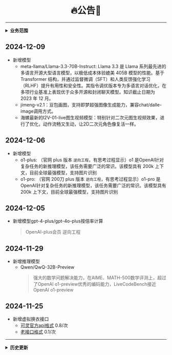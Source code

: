 <h1 align = "center">🔥公告🚀</h1>

---
<details markdown="1">
  <summary><b>业务范围</b></summary>

- api服务（没有的找企微客服增加）
    - 提供主流大模型服务，gpt/claude/gemini/llama/国产大模型等等
    - 提供多模态模型服务，文件解析/图片解析/语音解析/视频解析等等
    - 提供垂类智能体服务，文件问答/联网问答/学术搜索等等
    - 提供语音克隆&语音合成服务，hailuo/fish/chattts等等
    - 提供embedding服务，bge/jina/openai等等
    - 提供图片生成服务，kling/flux/ideogram/recraft/虚拟换衣/换头等等
    - 提供视频生成服务，kling/cogviewx/hailuo/hunyuan/vidu/sora等等
    - 提供图片编辑服务，变清晰、去水印、抠图等等
    - 提供文档智能服务，ocr/pdf-to-markdown/url-to-markdown等等
    - 提供对象存储服务
  
- 账号服务（市面上有的都可以）
  - gpt-plus/claude-pro
  - api-key

- 个性化服务
  - 定制同款api聚合站点，一键对接货源
  - 定制企业智能体，类似gpt-4-all/kimi
  - 定制知识库智能问答（RAG）
  - 定制AI类网站/小程序等等
  - 承接数据标注/数据跑批任务
  - 承接大模型微调，定制化大模型（可端到端）
  - 承接其他项目，算法模型等等

</details>

## 2024-12-09
- 新增模型
  - meta-llama/Llama-3.3-70B-Instruct: Llama 3.3 是 Llama 系列最先进的多语言开源大型语言模型，以极低成本体验媲美 405B 模型的性能。基于 Transformer 结构，并通过监督微调（SFT）和人类反馈强化学习（RLHF）提升有用性和安全性。其指令调优版本专为多语言对话优化，在多项行业基准上表现优于众多开源和封闭聊天模型。知识截止日期为 2023 年 12 月。
  - jimeng-v2.1：豆包画图，支持即梦超强图像生成能力，兼容chat/dalle-image调用方式。
  - 海螺最新的I2V-01-live图生视频模型：特别针对二次元图生视频效果，进行了优化，动作流畅又生动，让2D二次元角色像复活一样。

## 2024-12-06
- 新增模型
  - o1-plus: （官网 plus 版本 `逆向工程`，有思考过程显示）o1 是OpenAI针对复杂任务的新推理模型，该任务需要广泛的常识。该模型具有 200k 上下文，目前全球最强模型，支持图片识别
  - o1-pro: （官网 200刀 plus 版本 `逆向工程`，有思考过程显示）o1-pro 是OpenAI针对复杂任务的新推理模型，该任务需要广泛的常识。该模型具有 200k 上下文，目前全球最强模型，支持图片识别


## 2024-12-05
- 新增模型gpt-4-plus/gpt-4o-plus按倍率计算
  > OpenAI-plus会员 逆向工程
  
## 2024-11-29
- 新增推理模型 
  - Qwen/QwQ-32B-Preview
    > 强大的数学问题解决能力，在AIME、MATH-500数学评测上，超过了OpenAI o1-preview优秀的编码能力，LiveCodeBench接近OpenAI o1-preview

## 2024-11-25
- 新增虚拟换衣接口
  - [可灵官方api格式](https://api.chatfire.cn/docs/api-237182295) 0.8/次
  - [老接口格式](https://api.chatfire.cn/docs/api-226983436) 0.1/次



---

<details markdown="1">
  <summary><b>历史更新</b></summary>
## 2024-11-20 

### 支持ReplicateAPI，兼容goamz系统

- [支持的模型列表](https://api.chatfire.cn/docs/doc-5518412)

    | 模型                               | 每张图片单价 |
    |------------------------------------------|----------------|
    | black-forest-labs/flux-1.1-pro            | $0.040         |
    | black-forest-labs/flux-1.1-pro-ultra      | $0.060         |
    | black-forest-labs/flux-dev                | $0.025         |
    | black-forest-labs/flux-pro                | $0.055         |
    | black-forest-labs/flux-schnell            | $0.003         |
    | ideogram-ai/ideogram-v2                   | $0.080         |
    | ideogram-ai/ideogram-v2-turbo             | $0.050         |
    | recraft-ai/recraft-v3                     | $0.040         |
    | recraft-ai/recraft-v3-svg                 | $0.080         |
    | stability-ai/stable-diffusion-3           | $0.035         |
    | stability-ai/stable-diffusion-3.5-large   | $0.065         |
    | stability-ai/stable-diffusion-3.5-large-turbo | $0.040         |
    | stability-ai/stable-diffusion-3.5-medium  | $0.035         |

- [接口文档](https://api.chatfire.cn/docs/api-235361039)

</details>
